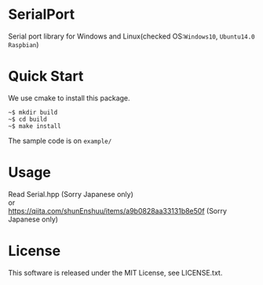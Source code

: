 # SerialPort
Serial port library for Windows and Linux(checked OS:`Windows10`, `Ubuntu14.0` `Raspbian`)

# Quick Start
We use cmake to install this package.
```
~$ mkdir build
~$ cd build
~$ make install
```
The sample code is on `example/`

# Usage
Read Serial.hpp (Sorry Japanese only)  
or  
https://qiita.com/shunEnshuu/items/a9b0828aa33131b8e50f
(Sorry Japanese only)

# License
This software is released under the MIT License, see LICENSE.txt.
